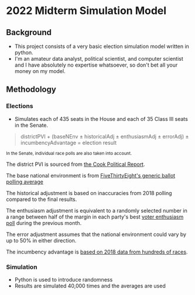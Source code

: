 # 2022 Midterm Simulation Model

## Background
* This project consists of a very basic election simulation model written in python.
* I'm an amateur data analyst, political scientist, and computer scientist and I have absolutely no expertise whatsoever, so don't bet all your money on my model.

## Methodology

### Elections
* Simulates each of 435 seats in the House and each of 35 Class III seats in the Senate.

<blockquote>districtPVI + (baseNEnv ± historicalAdj ± enthusiasmAdj ± errorAdj) ± incumbencyAdvantage = election result</blockquote>

<small>In the Senate, individual race polls are also taken into account.</small>

The district PVI is sourced from [the Cook Political Report](https://www.cookpolitical.com/cook-pvi/2022-partisan-voting-index/district-map-and-list).

The base national environment is from [FiveThirtyEight's generic ballot polling average](https://projects.fivethirtyeight.com/polls/generic-ballot/)

The historical adjustment is based on inaccuracies from 2018 polling compared to the final results.

The enthusiasm adjustment is equivalent to a randomly selected number in a range between half of the margin in each party's best [voter enthusiasm poll](https://morningconsult.com/2022-midterm-elections-tracker/) during the previous month.

The error adjustment assumes that the national environment could vary by up to 50% in either direction.

The incumbency advantage is [based on 2018 data from hundreds of races](https://fivethirtyeight.com/features/how-much-was-incumbency-worth-in-2018/).

### Simulation
* Python is used to introduce randomness
* Results are simulated 40,000 times and the averages are used


